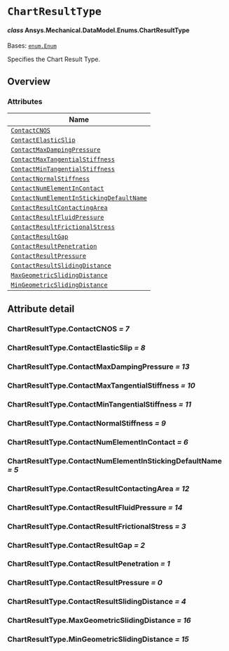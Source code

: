 # `ChartResultType`

<a id="ansys.mechanical.stubs.v241.Ansys.Mechanical.DataModel.Enums.ChartResultType"></a>

#### *class* Ansys.Mechanical.DataModel.Enums.ChartResultType

Bases: [`enum.Enum`](https://docs.python.org/3/library/enum.html#enum.Enum)

Specifies the Chart Result Type.

<!-- !! processed by numpydoc !! -->

<a id="overview"></a>

## Overview

### Attributes

| Name |
| ----------------------------------------------------------------------------------------------------- |
| [`ContactCNOS`](#ChartResultType.ContactCNOS) |
| [`ContactElasticSlip`](#ChartResultType.ContactElasticSlip) |
| [`ContactMaxDampingPressure`](#ChartResultType.ContactMaxDampingPressure) |
| [`ContactMaxTangentialStiffness`](#ChartResultType.ContactMaxTangentialStiffness) |
| [`ContactMinTangentialStiffness`](#ChartResultType.ContactMinTangentialStiffness) |
| [`ContactNormalStiffness`](#ChartResultType.ContactNormalStiffness) |
| [`ContactNumElementInContact`](#ChartResultType.ContactNumElementInContact) |
| [`ContactNumElementInStickingDefaultName`](#ChartResultType.ContactNumElementInStickingDefaultName) |
| [`ContactResultContactingArea`](#ChartResultType.ContactResultContactingArea) |
| [`ContactResultFluidPressure`](#ChartResultType.ContactResultFluidPressure) |
| [`ContactResultFrictionalStress`](#ChartResultType.ContactResultFrictionalStress) |
| [`ContactResultGap`](#ChartResultType.ContactResultGap) |
| [`ContactResultPenetration`](#ChartResultType.ContactResultPenetration) |
| [`ContactResultPressure`](#ChartResultType.ContactResultPressure) |
| [`ContactResultSlidingDistance`](#ChartResultType.ContactResultSlidingDistance) |
| [`MaxGeometricSlidingDistance`](#ChartResultType.MaxGeometricSlidingDistance) |
| [`MinGeometricSlidingDistance`](#ChartResultType.MinGeometricSlidingDistance) |

<a id="attribute-detail"></a>

## Attribute detail

<a id="ChartResultType.ContactCNOS"></a>

### ChartResultType.ContactCNOS *= 7*

<a id="ChartResultType.ContactElasticSlip"></a>

### ChartResultType.ContactElasticSlip *= 8*

<a id="ChartResultType.ContactMaxDampingPressure"></a>

### ChartResultType.ContactMaxDampingPressure *= 13*

<a id="ChartResultType.ContactMaxTangentialStiffness"></a>

### ChartResultType.ContactMaxTangentialStiffness *= 10*

<a id="ChartResultType.ContactMinTangentialStiffness"></a>

### ChartResultType.ContactMinTangentialStiffness *= 11*

<a id="ChartResultType.ContactNormalStiffness"></a>

### ChartResultType.ContactNormalStiffness *= 9*

<a id="ChartResultType.ContactNumElementInContact"></a>

### ChartResultType.ContactNumElementInContact *= 6*

<a id="ChartResultType.ContactNumElementInStickingDefaultName"></a>

### ChartResultType.ContactNumElementInStickingDefaultName *= 5*

<a id="ChartResultType.ContactResultContactingArea"></a>

### ChartResultType.ContactResultContactingArea *= 12*

<a id="ChartResultType.ContactResultFluidPressure"></a>

### ChartResultType.ContactResultFluidPressure *= 14*

<a id="ChartResultType.ContactResultFrictionalStress"></a>

### ChartResultType.ContactResultFrictionalStress *= 3*

<a id="ChartResultType.ContactResultGap"></a>

### ChartResultType.ContactResultGap *= 2*

<a id="ChartResultType.ContactResultPenetration"></a>

### ChartResultType.ContactResultPenetration *= 1*

<a id="ChartResultType.ContactResultPressure"></a>

### ChartResultType.ContactResultPressure *= 0*

<a id="ChartResultType.ContactResultSlidingDistance"></a>

### ChartResultType.ContactResultSlidingDistance *= 4*

<a id="ChartResultType.MaxGeometricSlidingDistance"></a>

### ChartResultType.MaxGeometricSlidingDistance *= 16*

<a id="ChartResultType.MinGeometricSlidingDistance"></a>

### ChartResultType.MinGeometricSlidingDistance *= 15*


